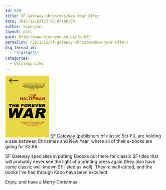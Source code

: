 ```yaml
---
id: 629
title: SF Gateway Christmas/New Year Offer
date: 2011-12-23T23:50:07+00:00
author: kianryan
layout: post
guid: http://www.kianryan.co.uk/?p=629
permalink: /2011/12/sf-gateway-christmasnew-year-offer/
dsq_thread_id:
  - "514354828"
categories:
  - Uncategorized
---
```

<img src="/assets/images/2011/12/forever_war_the.png" alt="" title="forever_war_the"   class="alignleft size-full wp-image-630" /></a> [SF Gateway](http://www.sfgateway.com/) (publishers of classic Sci-Fi), are holding a sale between Christmas and New Year, where all of their e-books are going for £2.99.

SF Gateway specialise in putting Ebooks out there for classic SF titles that will probably never see the light of a printing press again (they also have some classic well known SF listed as well). They&#8217;re well edited, and the books I&#8217;ve had through Kobo have been excellent.

Enjoy, and have a Merry Christmas.